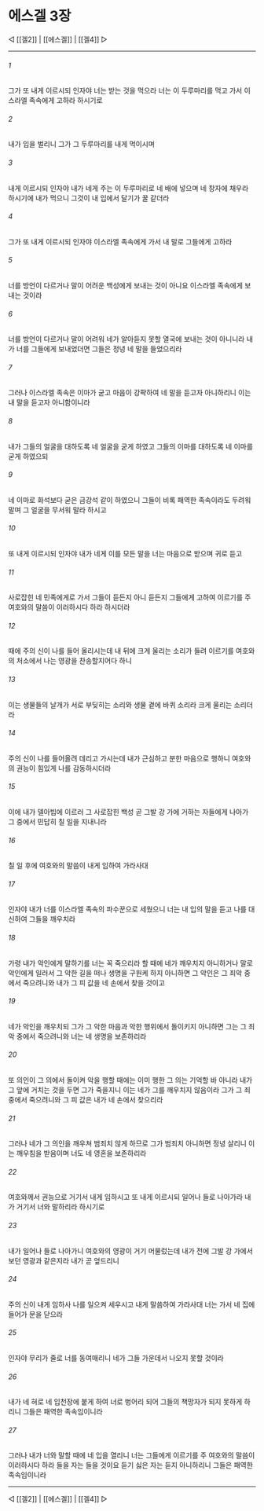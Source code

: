﻿# 에스겔 3장

◁ [[겔2]] | [[에스겔]] | [[겔4]] ▷
***

###### 1
그가 또 내게 이르시되 인자야 너는 받는 것을 먹으라 너는 이 두루마리를 먹고 가서 이스라엘 족속에게 고하라 하시기로

###### 2
내가 입을 벌리니 그가 그 두루마리를 내게 먹이시며

###### 3
내게 이르시되 인자야 내가 네게 주는 이 두루마리로 네 배에 넣으며 네 창자에 채우라 하시기에 내가 먹으니 그것이 내 입에서 달기가 꿀 같더라

###### 4
그가 또 내게 이르시되 인자야 이스라엘 족속에게 가서 내 말로 그들에게 고하라

###### 5
너를 방언이 다르거나 말이 어려운 백성에게 보내는 것이 아니요 이스라엘 족속에게 보내는 것이라

###### 6
너를 방언이 다르거나 말이 어려워 네가 알아듣지 못할 열국에 보내는 것이 아니니라 내가 너를 그들에게 보내었더면 그들은 정녕 네 말을 들었으리라

###### 7
그러나 이스라엘 족속은 이마가 굳고 마음이 강퍅하여 네 말을 듣고자 아니하리니 이는 내 말을 듣고자 아니함이니라

###### 8
내가 그들의 얼굴을 대하도록 네 얼굴을 굳게 하였고 그들의 이마를 대하도록 네 이마를 굳게 하였으되

###### 9
네 이마로 화석보다 굳은 금강석 같이 하였으니 그들이 비록 패역한 족속이라도 두려워 말며 그 얼굴을 무서워 말라 하시고

###### 10
또 내게 이르시되 인자야 내가 네게 이를 모든 말을 너는 마음으로 받으며 귀로 듣고

###### 11
사로잡힌 네 민족에게로 가서 그들이 듣든지 아니 듣든지 그들에게 고하여 이르기를 주 여호와의 말씀이 이러하시다 하라 하시더라

###### 12
때에 주의 신이 나를 들어 올리시는데 내 뒤에 크게 울리는 소리가 들려 이르기를 여호와의 처소에서 나는 영광을 찬송할지어다 하니

###### 13
이는 생물들의 날개가 서로 부딪히는 소리와 생물 곁에 바퀴 소리라 크게 울리는 소리더라

###### 14
주의 신이 나를 들어올려 데리고 가시는데 내가 근심하고 분한 마음으로 행하니 여호와의 권능이 힘있게 나를 감동하시더라

###### 15
이에 내가 델아빕에 이르러 그 사로잡힌 백성 곧 그발 강 가에 거하는 자들에게 나아가 그 중에서 민답히 칠 일을 지내니라

###### 16
칠 일 후에 여호와의 말씀이 내게 임하여 가라사대

###### 17
인자야 내가 너를 이스라엘 족속의 파수꾼으로 세웠으니 너는 내 입의 말을 듣고 나를 대신하여 그들을 깨우치라

###### 18
가령 내가 악인에게 말하기를 너는 꼭 죽으리라 할 때에 네가 깨우치지 아니하거나 말로 악인에게 일러서 그 악한 길을 떠나 생명을 구원케 하지 아니하면 그 악인은 그 죄악 중에서 죽으려니와 내가 그 피 값을 네 손에서 찾을 것이고

###### 19
네가 악인을 깨우치되 그가 그 악한 마음과 악한 행위에서 돌이키지 아니하면 그는 그 죄악 중에서 죽으려니와 너는 네 생명을 보존하리라

###### 20
또 의인이 그 의에서 돌이켜 악을 행할 때에는 이미 행한 그 의는 기억할 바 아니라 내가 그 앞에 거치는 것을 두면 그가 죽을지니 이는 네가 그를 깨우치지 않음이라 그가 그 죄 중에서 죽으려니와 그 피 값은 내가 네 손에서 찾으리라

###### 21
그러나 네가 그 의인을 깨우쳐 범죄치 않게 하므로 그가 범죄치 아니하면 정녕 살리니 이는 깨우침을 받음이며 너도 네 영혼을 보존하리라

###### 22
여호와께서 권능으로 거기서 내게 임하시고 또 내게 이르시되 일어나 들로 나아가라 내가 거기서 너와 말하리라 하시기로

###### 23
내가 일어나 들로 나아가니 여호와의 영광이 거기 머물렀는데 내가 전에 그발 강 가에서 보던 영광과 같은지라 내가 곧 엎드리니

###### 24
주의 신이 내게 임하사 나를 일으켜 세우시고 내게 말씀하여 가라사대 너는 가서 네 집에 들어가 문을 닫으라

###### 25
인자야 무리가 줄로 너를 동여매리니 네가 그들 가운데서 나오지 못할 것이라

###### 26
내가 네 혀로 네 입천장에 붙게 하여 너로 벙어리 되어 그들의 책망자가 되지 못하게 하리니 그들은 패역한 족속임이니라

###### 27
그러나 내가 너와 말할 때에 네 입을 열리니 너는 그들에게 이르기를 주 여호와의 말씀이 이러하시다 하라 들을 자는 들을 것이요 듣기 싫은 자는 듣지 아니하리니 그들은 패역한 족속임이니라

***
◁ [[겔2]] | [[에스겔]] | [[겔4]] ▷